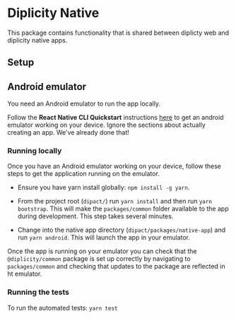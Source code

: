 # Diplicity Native

This package contains functionality that is shared between diplicty web and diplicity native apps.

## Setup

## Android emulator

You need an Android emulator to run the app locally.

Follow the **React Native CLI Quickstart** instructions [here](https://reactnative.dev/docs/environment-setup) to get an android emulator working on your device. Ignore the sections about actually creating an app. We've already done that!

### Running locally

Once you have an Android emulator working on your device, follow these steps to get the application running on the emulator.

* Ensure you have yarn install globally: `npm install -g yarn`.

* From the project root (`dipact/`) run `yarn install` and then run `yarn bootstrap`. This will make the `packages/common` folder available to the app during development. This step takes several minutes.

* Change into the native app directory (`dipact/packages/native-app`) and run `yarn android`. This will launch the app in your emulator.

Once the app is running on your emulator you can check that the `@diplicity/common` package is set up correctly by navigating to `packages/common` and checking that updates to the package are reflected in ht emulator.

### Running the tests

To run the automated tests: `yarn test`
